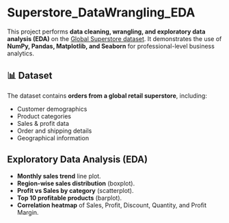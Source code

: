 # Superstore_DataWrangling_EDA

This project performs **data cleaning, wrangling, and exploratory data analysis (EDA)** on the [Global Superstore dataset](https://www.kaggle.com/datasets/apoorvaappz/global-superstore). It demonstrates the use of **NumPy, Pandas, Matplotlib, and Seaborn** for professional-level business analytics.

## 📊 Dataset
The dataset contains **orders from a global retail superstore**, including:
- Customer demographics
- Product categories
- Sales & profit data
- Order and shipping details
- Geographical information

## Exploratory Data Analysis (EDA)
- **Monthly sales trend** line plot.
- **Region-wise sales distribution** (boxplot).
- **Profit vs Sales by category** (scatterplot).
- **Top 10 profitable products** (barplot).
- **Correlation heatmap** of Sales, Profit, Discount, Quantity, and Profit Margin.



